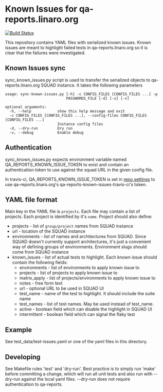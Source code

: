 # Known Issues for qa-reports.linaro.org

[![Build Status](https://travis-ci.com/Linaro/qa-reports-known-issues.svg?branch=master)](https://travis-ci.com/Linaro/qa-reports-known-issues)

This repository contains YAML files with serialized known issues. Known issues
are meant to highlight failed tests in qa-reports.linaro.org so it is clear
that the failures were investigated.

## Known Issues sync

sync_known_issues.py script is used to transfer the serialized objects to
qa-reports.linaro.org SQUAD instance. It takes the following parameters

    usage: sync-known-issues.py [-h] -c CONFIG_FILES [CONFIG_FILES ...] -p
                                PASSWORDS_FILE [-d] [-s] [-v]

    optional arguments:
      -h, --help            show this help message and exit
      -c CONFIG_FILES [CONFIG_FILES ...], --config-files CONFIG_FILES [CONFIG_FILES ...]
                            Instance config files
      -d, --dry-run         Dry run
      -v, --debug           Enable debug

## Authentication

sync_known_issues.py expects environment variable named
QA_REPORTS_KNOWN_ISSUE_TOKEN to exist and contain an authentication token to
use against the squad URL in the given config file.

In travis-ci, QA_REPORTS_KNOWN_ISSUE_TOKEN is set in [repo
settings](https://travis-ci.com/Linaro/qa-reports-known-issues/settings) to use
qa-reports.linaro.org's qa-reports-known-issues-travis-ci's token.

## YAML file format

Main key in the YAML file is `projects`. Each file may contain a list of projects.
Each project is identified by it's `name`. Project should also define:

* projects - list of `group/project` names from SQUAD instance
* url - location of the SQUAD instance
* environments - list of names and architectures from SQUAD. Since SQUAD doesn't
currently support architectures, it's just a convenient way of defining groups
of environments. Environment slugs should come from SQUAD instance
* known_issues - list of actual tests to highlight. Each known issue should contain
the following fields:
    * environments - list of environments to apply known issue to
    * projects - list of projects to apply known issue to
    * matrix_apply - list of projects/environments to apply known issue to
    * notes - free form text
    * url - optional URL to be used in SQUAD UI
    * test_name - name of the test to highlight. It should include the suite name
    * test_names - list of test names. May be used instead of test_name.
    * active - boolean field which can disable the highlight in SQUAD UI
    * intermittent - boolean field which can signal the flaky test

## Example

See test_data/test-issues.yaml or one of the yaml files in this directory.

## Developing

See Makefile rules 'test' and 'dry-run'. Best practice is to simply run 'make'
before committing a change, which will run all unit tests and also run with
--dry-run against the local yaml files. --dry-run does not require
authentication to qa-reports.
